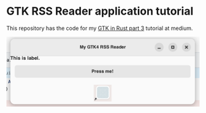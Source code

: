 # GTK RSS Reader application tutorial
This repository has the code for my [GTK in Rust part 3](https://blog.devgenius.io/bundling-templates-into-resources-in-rust-for-the-gtk4-ui-eb387a7918bf) tutorial at medium. 

![screenshot](./screenshot.png)
